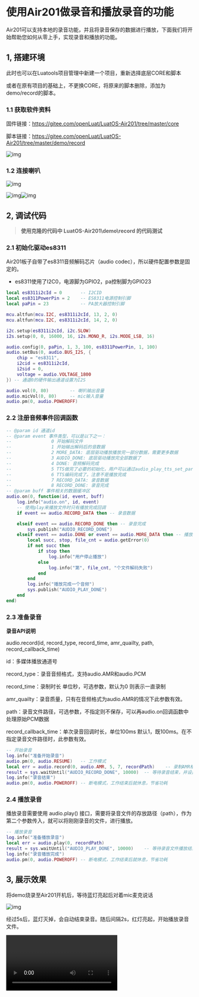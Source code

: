 # 使用Air201做录音和播放录音的功能
Air201可以支持本地的录音功能，并且将录音保存的数据进行播放，下面我们将开始帮助您如何从零上手，实现录音和播放的功能。

## 1, 搭建环境

此时也可以在Luatools项目管理中新建一个项目，重新选择底层CORE和脚本

或者在原有项目的基础上，不更换CORE，将原来的脚本删除，添加为demo/record的脚本。

### 1.1 **获取软件资料**

   固件链接：https://gitee.com/openLuat/LuatOS-Air201/tree/master/core

   脚本链接：https://gitee.com/openLuat/LuatOS-Air201/tree/master/demo/record

![img](https://e3zt58hesn.feishu.cn/space/api/box/stream/download/asynccode/?code=NDQ3YzkyMDg0NmQ5Mjk5YmMyYzQ4Y2QxY2FkZmMxZDlfbERrVXFjUGNGM2dmU2Z4UHFMSHBoa0RsdElEMTNFYmRfVG9rZW46R1FaUWJaOHRIb1NycXR4Mjl0QmN3NGx6bmxmXzE3MjgxMzcwMzM6MTcyODE0MDYzM19WNA)

### 1.2 连接喇叭

![img](https://e3zt58hesn.feishu.cn/space/api/box/stream/download/asynccode/?code=MjhhMjQ0YWFmNTUxZDE3ZjQyMjZmMzgxNmVhZWQ4MDZfZHVYbWJQSFgwV2dSN05Zb0ZSV0tvU0NqQ3hPemdQY3ZfVG9rZW46STlmMWJmWTdIb1JUbXh4ekd6UGN0ZDJtbkNiXzE3MjgxMzcwMzM6MTcyODE0MDYzM19WNA)

![img](https://e3zt58hesn.feishu.cn/space/api/box/stream/download/asynccode/?code=Mjk5M2Y0YmIzZTI2YzQ1ZTA1YWIzNWFkYThmZGQxNmZfVFR1VkJkRHNQcUpYODdOZmpHWTlhMW8xaW14dEZYQlNfVG9rZW46QTc2UmI0RDhCb0RTMDB4eFhsc2M2RHZXbjNpXzE3MjgxMzcwMzM6MTcyODE0MDYzM19WNA)![img](https://e3zt58hesn.feishu.cn/space/api/box/stream/download/asynccode/?code=Zjk0OTE0NWUyMTQwYTZmYjM4NGUxMDAyMTA0Y2UwOTNfTWlTbzFYM0Z3QkdGaHFMb2VmUmdUMEhTWldFdkNOeDBfVG9rZW46U3R5NWI1V3R6b0hrWVd4N2NoSmNxOW83bkZnXzE3MjgxMzcwMzM6MTcyODE0MDYzM19WNA)

## 2, 调试代码

> **使用克隆的代码中 LuatOS-Air201\demo\record 的代码测试**

###  2.1 初始化驱动es8311

Air201板子自带了es8311音频解码芯片（audio codec），所以硬件配置参数是固定的。

- es8311使用了I2C0，电源脚为GPIO2，pa控制脚为GPIO23

```Lua
local es8311i2cId = 0       -- I2CID
local es8311PowerPin = 2    -- ES8311电源控制引脚
local paPin = 23            -- PA放大器控制引脚

mcu.altfun(mcu.I2C, es8311i2cId, 13, 2, 0)
mcu.altfun(mcu.I2C, es8311i2cId, 14, 2, 0)

i2c.setup(es8311i2cId, i2c.SLOW)
i2s.setup(0, 0, 16000, 16, i2s.MONO_R, i2s.MODE_LSB, 16)

audio.config(0, paPin, 1, 3, 100, es8311PowerPin, 1, 100)
audio.setBus(0, audio.BUS_I2S, {
    chip = "es8311",
    i2cid = es8311i2cId,
    i2sid = 0,
    voltage = audio.VOLTAGE_1800
}) -- 通道0的硬件输出通道设置为I2S

audio.vol(0, 80)        -- 喇叭输出音量
audio.micVol(0, 80)     -- mic输入音量
audio.pm(0, audio.POWEROFF)
```

### 2.2 注册音频事件回调函数

```Lua
-- @param id 通道id
-- @param event 事件类型，可以是以下之一：
--               0 开始解码文件
--               1 开始输出解码后的音数据
--               2 MORE_DATA: 底层驱动播放播放完一部分数据，需要更多数据
--               3 AUDIO_DONE: 底层驱动播放完全部数据了
--               4 DONE: 音频解码完成
--               5 TTS做完了必要的初始化，用户可以通过audio_play_tts_set_param做个性化配置
--               6 TTS编码完成了。注意不是播放完成
--               7 RECORD_DATA: 录音数据
--               8 RECORD_DONE: 录音完成
-- @param buff 事件相关的数据缓冲区
audio.on(0, function(id, event, buff)
    log.info("audio.on", id, event)
    -- 使用play来播放文件时只有播放完成回调
    if event == audio.RECORD_DATA then -- 录音数据

    elseif event == audio.RECORD_DONE then -- 录音完成
        sys.publish("AUDIO_RECORD_DONE")
    elseif event == audio.DONE or event == audio.MORE_DATA then -- 播放音频的事件
        local succ, stop, file_cnt = audio.getError(0)
        if not succ then
            if stop then
                log.info("用户停止播放")
            else
                log.info("第", file_cnt, "个文件解码失败")
            end
        end
        log.info("播放完成一个音频")
        sys.publish("AUDIO_PLAY_DONE")
    end
end)
```

### 2.3 准备录音

**录音****API****说明**

audio.record(id, record_type, record_time, amr_quailty, path, record_callback_time)

id：多媒体播放通道号

record_type：录音音频格式，支持audio.AMR和audio.PCM

record_time：录制时长 单位秒，可选参数，默认为0 则表示一直录制

amr_quailty：录音质量，只有在音频格式为audio.AMR的情况下此参数有效。

path：录音文件路径，可选参数，不指定则不保存，可以再audio.on回调函数中处理原始PCM数据

record_callback_time：单次录音回调时长，单位100ms 默认1，既100ms。在不指定录音文件路径时，此参数有效。

```Lua
-- 开始录音
log.info("准备开始录音")
audio.pm(0, audio.RESUME)   -- 工作模式
local err = audio.record(0, audio.AMR, 5, 7, recordPath)    -- 录制AMR格式，时长为5s的录音数据
result = sys.waitUntil("AUDIO_RECORD_DONE", 10000)  -- 等待录音结束，并设置10s超时（超时时间要设置的比录制时间长 否则会还没录完就被当做超时强制结束了）
log.info("录音结束")
audio.pm(0, audio.POWEROFF) -- 断电模式，工作结束后就休息，节省功耗
```

### 2.4 播放录音

播放录音需要使用 audio.play() 接口，需要将录音文件的存放路径（path），作为第二个参数传入，就可以将刚刚录音的文件，进行播放。

```Lua
-- 播放录音
log.info("准备播放录音")
local err = audio.play(0, recordPath)
result = sys.waitUntil("AUDIO_PLAY_DONE", 10000)    -- 等待录音文件播放结束，并设置10s超时（超时时间要设置的比录制时间长 否则会还没播放完就被当做超时强制结束了）
log.info("录音播放完成")
audio.pm(0, audio.POWEROFF) -- 断电模式，工作结束后就休息，节省功耗
```

## 3, 展示效果

将demo烧录至Air201开机后，等待蓝灯亮起后对着mic麦克说话

![img](https://e3zt58hesn.feishu.cn/space/api/box/stream/download/asynccode/?code=MTU3YmMxZjM3OTgwZmQ5NTljOTk0MjA1YWJmZWRiMDZfa0JmUjZQeklHeUVkYmlmY2wzWTRHRTU3Y1c5b24zTlVfVG9rZW46VE5MU2JJMGJ2b1g3Nzl4bUpaRWNmRjhMblRmXzE3MjgxMzcwMzM6MTcyODE0MDYzM19WNA)

经过5s后，蓝灯灭掉，会自动结束录音。随后间隔2s，红灯亮起，开始播放录音文件。

<video data-lark-video-uri="drivetoken://B8nTb4ltEojZUZxiHbGcaa5Fn9c" data-lark-video-mime="video/mp4" data-lark-video-size="5145384" data-lark-video-duration="0" data-lark-video-name="d3e50ea050fdf61bb8d688242b1e10d6.mp4" data-lark-video-width="720" data-lark-video-height="1280"></video>
